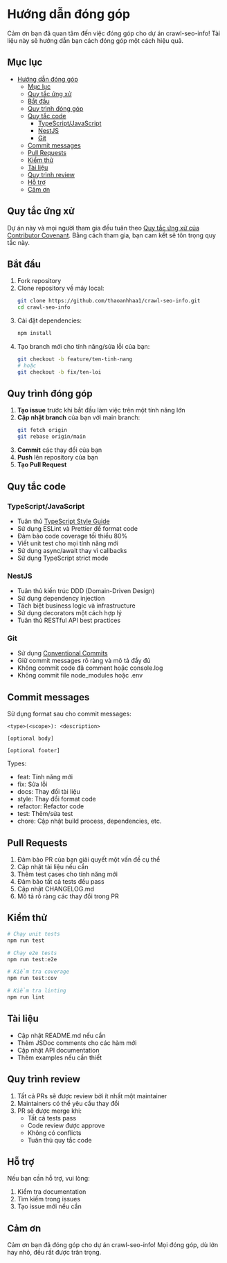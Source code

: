 # Hướng dẫn đóng góp

Cảm ơn bạn đã quan tâm đến việc đóng góp cho dự án crawl-seo-info! Tài liệu này sẽ hướng dẫn bạn cách đóng góp một cách hiệu quả.

## Mục lục

- [Hướng dẫn đóng góp](#hướng-dẫn-đóng-góp)
  - [Mục lục](#mục-lục)
  - [Quy tắc ứng xử](#quy-tắc-ứng-xử)
  - [Bắt đầu](#bắt-đầu)
  - [Quy trình đóng góp](#quy-trình-đóng-góp)
  - [Quy tắc code](#quy-tắc-code)
    - [TypeScript/JavaScript](#typescriptjavascript)
    - [NestJS](#nestjs)
    - [Git](#git)
  - [Commit messages](#commit-messages)
  - [Pull Requests](#pull-requests)
  - [Kiểm thử](#kiểm-thử)
  - [Tài liệu](#tài-liệu)
  - [Quy trình review](#quy-trình-review)
  - [Hỗ trợ](#hỗ-trợ)
  - [Cảm ơn](#cảm-ơn)

## Quy tắc ứng xử

Dự án này và mọi người tham gia đều tuân theo [Quy tắc ứng xử của Contributor Covenant](https://www.contributor-covenant.org/version/2/0/code_of_conduct/). Bằng cách tham gia, bạn cam kết sẽ tôn trọng quy tắc này.

## Bắt đầu

1. Fork repository
2. Clone repository về máy local:
   ```bash
   git clone https://github.com/thaoanhhaa1/crawl-seo-info.git
   cd crawl-seo-info
   ```
3. Cài đặt dependencies:
   ```bash
   npm install
   ```
4. Tạo branch mới cho tính năng/sửa lỗi của bạn:
   ```bash
   git checkout -b feature/ten-tinh-nang
   # hoặc
   git checkout -b fix/ten-loi
   ```

## Quy trình đóng góp

1. **Tạo issue** trước khi bắt đầu làm việc trên một tính năng lớn
2. **Cập nhật branch** của bạn với main branch:
   ```bash
   git fetch origin
   git rebase origin/main
   ```
3. **Commit** các thay đổi của bạn
4. **Push** lên repository của bạn
5. **Tạo Pull Request**

## Quy tắc code

### TypeScript/JavaScript

- Tuân thủ [TypeScript Style Guide](https://google.github.io/styleguide/tsguide.html)
- Sử dụng ESLint và Prettier để format code
- Đảm bảo code coverage tối thiểu 80%
- Viết unit test cho mọi tính năng mới
- Sử dụng async/await thay vì callbacks
- Sử dụng TypeScript strict mode

### NestJS

- Tuân thủ kiến trúc DDD (Domain-Driven Design)
- Sử dụng dependency injection
- Tách biệt business logic và infrastructure
- Sử dụng decorators một cách hợp lý
- Tuân thủ RESTful API best practices

### Git

- Sử dụng [Conventional Commits](https://www.conventionalcommits.org/)
- Giữ commit messages rõ ràng và mô tả đầy đủ
- Không commit code đã comment hoặc console.log
- Không commit file node_modules hoặc .env

## Commit messages

Sử dụng format sau cho commit messages:

```
<type>(<scope>): <description>

[optional body]

[optional footer]
```

Types:

- feat: Tính năng mới
- fix: Sửa lỗi
- docs: Thay đổi tài liệu
- style: Thay đổi format code
- refactor: Refactor code
- test: Thêm/sửa test
- chore: Cập nhật build process, dependencies, etc.

## Pull Requests

1. Đảm bảo PR của bạn giải quyết một vấn đề cụ thể
2. Cập nhật tài liệu nếu cần
3. Thêm test cases cho tính năng mới
4. Đảm bảo tất cả tests đều pass
5. Cập nhật CHANGELOG.md
6. Mô tả rõ ràng các thay đổi trong PR

## Kiểm thử

```bash
# Chạy unit tests
npm run test

# Chạy e2e tests
npm run test:e2e

# Kiểm tra coverage
npm run test:cov

# Kiểm tra linting
npm run lint
```

## Tài liệu

- Cập nhật README.md nếu cần
- Thêm JSDoc comments cho các hàm mới
- Cập nhật API documentation
- Thêm examples nếu cần thiết

## Quy trình review

1. Tất cả PRs sẽ được review bởi ít nhất một maintainer
2. Maintainers có thể yêu cầu thay đổi
3. PR sẽ được merge khi:
   - Tất cả tests pass
   - Code review được approve
   - Không có conflicts
   - Tuân thủ quy tắc code

## Hỗ trợ

Nếu bạn cần hỗ trợ, vui lòng:

1. Kiểm tra documentation
2. Tìm kiếm trong issues
3. Tạo issue mới nếu cần

## Cảm ơn

Cảm ơn bạn đã đóng góp cho dự án crawl-seo-info! Mọi đóng góp, dù lớn hay nhỏ, đều rất được trân trọng.
